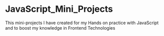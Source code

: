# JavaScript_Mini_Projects
This mini-projects I have created for my Hands on practice with JavaScript and to boost my knowledge in Frontend Technologies
